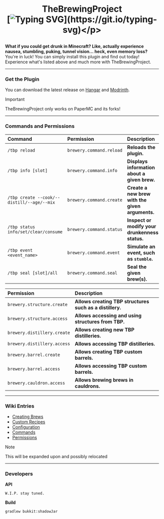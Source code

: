 # <p align="center">TheBrewingProject<br>[![Typing SVG](https://readme-typing-svg.demolab.com?font=system-ui&pause=1000&color=F7F7F7&center=true&random=true&width=435&lines=Age+your+brews+to+perfection.;Discover+the+art+of+fermentation.;Where+patience+creates+flavor.;Barrels+hold+what+miners+forget.;Distill+what+villagers+fear+to+taste.;Ferment+dreams%2C+one+barrel+at+a+time.;Distill+stories+from+every+harvest.;Every+brew+a+memory.+Every+sip+a+story.;Brew+stories+deeper+than+bedrock.;Flavor+sleeps+where+torches+fade.)](https://git.io/typing-svg)</p>

**What if you could get drunk in Minecraft? Like, actually experience nausea, stumbling, puking, tunnel vision... heck, even memory loss?**
You're in luck! You can simply install this plugin and find out today! Experience what's listed above and much more with TheBrewingProject.

***

### Get the Plugin

You can download the latest release on [Hangar](https://hangar.papermc.io/BreweryTeam/TheBrewingProject) and [Modrinth](https://modrinth.com/plugin/thebrewingproject).
> [!IMPORTANT]
> TheBrewingProject only works on PaperMC and its forks!

[Button Icon]: https://img.shields.io/badge/Installation-EF2D5E?style=for-the-badge&logoColor=white&logo=Files

***

### Commands and Permissions
| Command                                    | Permission               | Description                                     |
|:-------------------------------------------|:-------------------------|:------------------------------------------------|
| `/tbp reload`                              | `brewery.command.reload` | **Reloads the plugin.**                         |
| `/tbp info [slot]`                         | `brewery.command.info`   | **Displays information about a given brew.**    |
| `/tbp create --cook/--distill/--age/--mix` | `brewery.command.create` | **Create a new brew with the given arguments.** |
| `/tbp status info/set/clear/consume`       | `brewery.command.status` | **Inspect or modify your drunkenness status.**  |
| `/tbp event <event_name>`                  | `brewery.command.event`  | **Simulate an event, such as `stumble`.**      |
| `/tbp seal [slot]/all`                     | `brewery.command.seal`   | **Seal the given brew(s).**                     |

| Permission                  | Description                                              |
|:----------------------------|:---------------------------------------------------------|
| `brewery.structure.create`  | **Allows creating TBP structures such as a distillery.** |
| `brewery.structure.access`  | **Allows accessing and using structures from TBP.**      |
| `brewery.distillery.create` | **Allows creating new TBP distilleries.**                |
| `brewery.distillery.access` | **Allows accessing TBP distilleries.**                   |
| `brewery.barrel.create`     | **Allows creating TBP custom barrels.**                  |
| `brewery.barrel.access`     | **Allows accessing TBP custom barrels.**                 |
| `brewery.cauldron.access`   | **Allows brewing brews in cauldrons.**                   |

***

### Wiki Entries

- [Creating Brews](https://hangar.papermc.io/Thorinwasher/TheBrewingProject/pages/Wiki/Creating-brews)
- [Custom Recipes](https://hangar.papermc.io/Thorinwasher/TheBrewingProject/pages/Wiki/Custom-Recipes)
- [Configuration](https://hangar.papermc.io/Thorinwasher/TheBrewingProject/pages/Wiki/Configuration)
- [Commands](https://hangar.papermc.io/Thorinwasher/TheBrewingProject/pages/Wiki/Commands)
- [Permissions](https://hangar.papermc.io/Thorinwasher/TheBrewingProject/pages/Wiki/Permissions)

> [!NOTE]
> This will be expanded upon and possibly relocated

***

### Developers
**API**
```
W.I.P. stay tuned.
```
**Build**
```
gradlew bukkit:shadowJar
```
